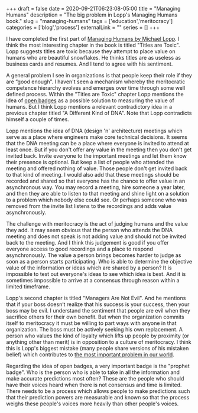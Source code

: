 +++ 
draft = false
date = 2020-09-21T06:23:08-05:00
title = "Managing Humans"
description = "The big problem in Lopp's Managing Humans book."
slug = "managing-humans" 
tags = ['education','meritocracy']
categories = ['blog','process']
externalLink = ""
series = []
+++

I have completed the first part of [Managing Humans by Michael Lopp](https://www.goodreads.com/book/show/1317946.Managing_Humans).  I think the most interesting chapter in the book is titled "Titles are Toxic".  Lopp suggests titles are toxic because they attempt to place value on humans who are beautiful snowflakes.  He thinks titles are as useless as business cards and resumes.  And I tend to agree with his sentiment.

A general problem I see in organizations is that people keep their role if they are “good enough”.  I haven't seen a mechanism whereby the meritocratic competence hierarchy evolves and emerges over time through some well defined process.  Within the "Titles are Toxic" chapter Lopp mentions the idea of [open badges](https://openbadges.org/) as a possible solution to measuring the value of humans.  But I think Lopp mentions a relevant contradictory idea in a previous chapter titled "A Different Kind of DNA".  Note that Lopp contradicts himself a couple of times.

Lopp mentions the idea of DNA (design 'n' architecture) meetings which serve as a place where engineers make core technical decisions.  It seems that the DNA meeting can be a place where everyone is invited to attend at least once.  But if you don't offer any value in the meeting then you don't get invited back.  Invite everyone to the important meetings and let them know their presence is optional.  But keep a list of people who attended the meeting and offered nothing of value.  Those people don't get invited back to that kind of meeting.  I would also add that these meetings should be recorded and shared so that everyone has the chance to offer value in an asynchronous way.  You may record a meeting, hire someone a year later, and then they are able to listen to that meeting and shine light on a solution to a problem which nobody else could see.  Or perhaps someone who was removed from the invite list listens to the recordings and adds value asynchronously.

The challenge with meritocracy is the act of judging humans and the value they add.  It may seem obvious that the person who attends the DNA meeting and does not speak is not adding value and should not be invited back to the meeting.  And I think this judgement is good if you offer everyone access to good recordings and a place to respond asynchronously.  The value a person brings becomes harder to judge as soon as a person starts participating.  Who is able to determine the objective value of the information or ideas which are shared by a person?  It is impossible to test out everyone's ideas to see which idea is best.  And it is sometimes impossible to arrive at a consensus through reason within a limited timeframe.

Lopp's second chapter is titled "Managers Are Not Evil".  And he mentions that if your boss doesn’t realize that his success is your success, then your boss may be evil.  I understand the sentiment that people are evil when they sacrifice others for their own benefit.  But when the organization commits itself to meritocracy it must be willing to part ways with anyone in that organization.  The boss must be actively seeking his own replacement.  A person who values the kind of loyalty which lifts up people by proximity (or anything other than merit) is in opposition to a culture of meritocracy.  I think this is Lopp's biggest mistake (many people share versions of his mistaken belief) which contributes to [the most important problem in our world](https://herolfg.com/posts/human-resource-problem/).

Regarding the idea of open badges, a very important badge is the "prophet badge".  Who is the person who is able to take in all the information and make accurate predictions most often?  These are the people who should have their voices heard when there is not consensus and time is limited.  There needs to be a process which allows people to make predictions such that their prediction powers are measurable and known so that the process weighs these people's voices more heavily than other people's voices.

